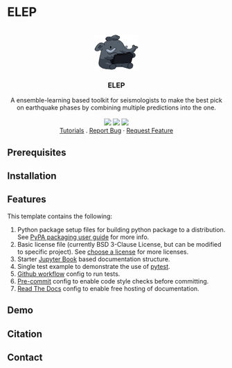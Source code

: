 # ELEP

<!-- PROJECT LOGO & STATUS -->
<br />
<div align="center">
  <a href="https://github.com/congcy/ELEP">
    <img src="images/ELEP_logo.png" alt="Logo" width="100" height="80">
  </a>
  <h3 align="center">ELEP</h3>
  <p align="center">
    A ensemble-learning based toolkit for seismologists to make the best pick on earthquake phases by combining multiple predictions into the one. 
    <br />
    <br />
    <a href="https://github.com/congcy/ELEP/blob/main/LICENSE" alt="Liscence">
        <img src="https://badgen.net/badge/license/BSD-3-Clause/blue" /></a>
    <a href="https://github.com/congcy/ELEP/tree/main/docs" alt="Documentation Status">
        <img src="https://readthedocs.org/projects/ssec-python-project-template/badge/?version=latest" /></a>
    <a href="https://github.com/congcy/ELEP/tree/main/ssec_project/tests" alt="Test">
        <img src="https://github.com/uw-ssec/python-project-template/actions/workflows/test.yaml/badge.svg" /></a>
    <br />
    <a href="https://ssec-python-project-template.readthedocs.io/en/latest/?badge=latest">Tutorials</a>
    .
    <a href="https://github.com/othneildrew/Best-README-Template/issues">Report Bug</a>
    ·
    <a href="https://github.com/othneildrew/Best-README-Template/issues">Request Feature</a>
  </p>
</div>


## Prerequisites

## Installation 

## Features

This template contains the following:

1. Python package setup files for building python package to a distribution.
See [PyPA packaging user guide](https://packaging.python.org/en/latest/) for more info.
2. Basic license file (currently BSD 3-Clause License, but can be modified to specific project).
See [choose a license](https://choosealicense.com/) for more licenses.
3. Starter [Jupyter Book](https://jupyterbook.org) based documentation structure.
4. Single test example to demonstrate the use of [pytest](https://docs.pytest.org/en/7.2.x/).
5. [Github workflow](https://docs.github.com/en/actions/using-workflows/workflow-syntax-for-github-actions) config to run tests.
6. [Pre-commit](https://pre-commit.com/) config to enable code style checks before committing.
7. [Read The Docs](https://readthedocs.org/) config to enable free hosting of documentation.

## Demo

## Citation 

## Contact

